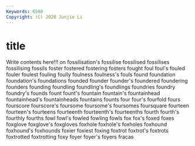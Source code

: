 ```yaml
---
Keywords: 6598
Copyright: (C) 2020 Junjie Li
---
```


# title

Write contents here!!!
on 
fossilisation's 
fossilise 
fossilised 
fossilises 
fossilising 
fossils 
foster
fostered 
fostering 
fosters 
fought 
foul 
foul's 
fouled 
fouler 
foulest 
fouling
foully 
foulness 
foulness's 
fouls 
found 
foundation 
foundation's 
foundations 
founded 
founder
founder's 
foundered 
foundering 
founders 
founding 
foundling 
foundling's 
foundlings 
foundries 
foundry
foundry's 
founds 
fount 
fount's 
fountain 
fountain's 
fountainhead 
fountainhead's 
fountainheads 
fountains
founts 
four 
four's 
fourfold 
fours 
fourscore 
fourscore's 
foursome 
foursome's 
foursomes
foursquare 
fourteen 
fourteen's 
fourteens 
fourteenth 
fourteenth's 
fourteenths 
fourth 
fourth's 
fourthly
fourths 
fowl 
fowl's 
fowled 
fowling 
fowls 
fox 
fox's 
foxed 
foxes
foxglove 
foxglove's 
foxgloves 
foxhole 
foxhole's 
foxholes 
foxhound 
foxhound's 
foxhounds 
foxier
foxiest 
foxing 
foxtrot 
foxtrot's 
foxtrots 
foxtrotted 
foxtrotting 
foxy 
foyer 
foyer's
foyers 
fracas 
